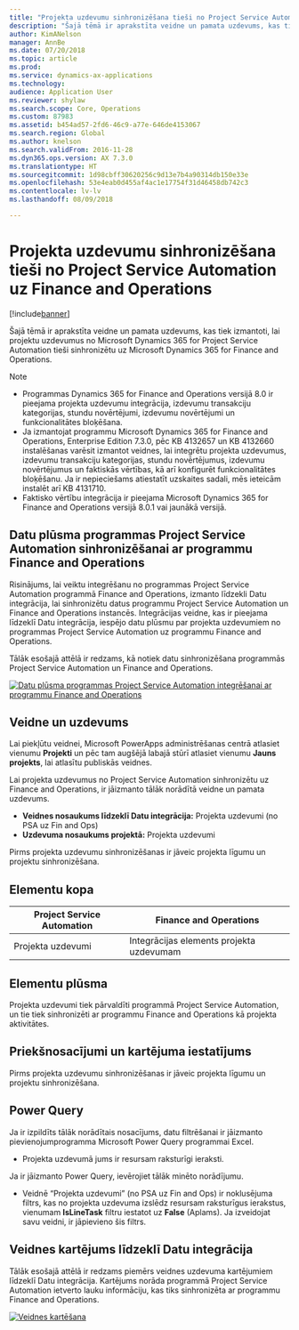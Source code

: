 ```yaml
---
title: "Projekta uzdevumu sinhronizēšana tieši no Project Service Automation uz Finance and Operations"
description: "Šajā tēmā ir aprakstīta veidne un pamata uzdevums, kas tiek izmantoti, lai projektu uzdevumus no Microsoft Dynamics 365 for Project Service Automation tieši sinhronizētu uz Microsoft Dynamics 365 for Finance and Operations."
author: KimANelson
manager: AnnBe
ms.date: 07/20/2018
ms.topic: article
ms.prod: 
ms.service: dynamics-ax-applications
ms.technology: 
audience: Application User
ms.reviewer: shylaw
ms.search.scope: Core, Operations
ms.custom: 87983
ms.assetid: b454ad57-2fd6-46c9-a77e-646de4153067
ms.search.region: Global
ms.author: knelson
ms.search.validFrom: 2016-11-28
ms.dyn365.ops.version: AX 7.3.0
ms.translationtype: HT
ms.sourcegitcommit: 1d98cbff30620256c9d13e7b4a90314db150e33e
ms.openlocfilehash: 53e4eab0d455af4ac1e17754f31d46458db742c3
ms.contentlocale: lv-lv
ms.lasthandoff: 08/09/2018

---
```


# <a name="synchronize-project-tasks-directly-from-project-service-automation-to-finance-and-operations"></a>Projekta uzdevumu sinhronizēšana tieši no Project Service Automation uz Finance and Operations

[!include[banner](../includes/banner.md)]

Šajā tēmā ir aprakstīta veidne un pamata uzdevums, kas tiek izmantoti, lai projektu uzdevumus no Microsoft Dynamics 365 for Project Service Automation tieši sinhronizētu uz Microsoft Dynamics 365 for Finance and Operations.

> [!NOTE]
> - Programmas Dynamics 365 for Finance and Operations versijā 8.0 ir pieejama projekta uzdevumu integrācija, izdevumu transakciju kategorijas, stundu novērtējumi, izdevumu novērtējumi un funkcionalitātes bloķēšana.
> - Ja izmantojat programmu Microsoft Dynamics 365 for Finance and Operations, Enterprise Edition 7.3.0, pēc KB 4132657 un KB 4132660 instalēšanas varēsit izmantot veidnes, lai integrētu projekta uzdevumus, izdevumu transakciju kategorijas, stundu novērtējumus, izdevumu novērtējumus un faktiskās vērtības, kā arī konfigurēt funkcionalitātes bloķēšanu. Ja ir nepieciešams atiestatīt uzskaites sadali, mēs ieteicām instalēt arī KB 4131710.
> - Faktisko vērtību integrācija ir pieejama Microsoft Dynamics 365 for Finance and Operations versijā 8.0.1 vai jaunākā versijā.

## <a name="data-flow-for-project-service-automation-to-finance-and-operations"></a>Datu plūsma programmas Project Service Automation sinhronizēšanai ar programmu Finance and Operations

Risinājums, lai veiktu integrēšanu no programmas Project Service Automation programmā Finance and Operations, izmanto līdzekli Datu integrācija, lai sinhronizētu datus programmu Project Service Automation un Finance and Operations instancēs. Integrācijas veidne, kas ir pieejama līdzeklī Datu integrācija, iespējo datu plūsmu par projekta uzdevumiem no programmas Project Service Automation uz programmu Finance and Operations.

Tālāk esošajā attēlā ir redzams, kā notiek datu sinhronizēšana programmās Project Service Automation un Finance and Operations.

[![Datu plūsma programmas Project Service Automation integrēšanai ar programmu Finance and Operations](./media/ProjectTasksFlow.png)](./media/ProjectTasksFlow.png)

## <a name="template-and-task"></a>Veidne un uzdevums

Lai piekļūtu veidnei, Microsoft PowerApps administrēšanas centrā atlasiet vienumu **Projekti** un pēc tam augšējā labajā stūrī atlasiet vienumu **Jauns projekts**, lai atlasītu publiskās veidnes.

Lai projekta uzdevumus no Project Service Automation sinhronizētu uz Finance and Operations, ir jāizmanto tālāk norādītā veidne un pamata uzdevums.

- **Veidnes nosaukums līdzeklī Datu integrācija:** Projekta uzdevumi (no PSA uz Fin and Ops)
- **Uzdevuma nosaukums projektā:** Projekta uzdevumi

Pirms projekta uzdevumu sinhronizēšanas ir jāveic projekta līgumu un projektu sinhronizēšana.

## <a name="entity-set"></a>Elementu kopa

| Project Service Automation | Finance and Operations              |
|----------------------------|-------------------------------------|
| Projekta uzdevumi              | Integrācijas elements projekta uzdevumam |

## <a name="entity-flow"></a>Elementu plūsma

Projekta uzdevumi tiek pārvaldīti programmā Project Service Automation, un tie tiek sinhronizēti ar programmu Finance and Operations kā projekta aktivitātes.

## <a name="prerequisites-and-mapping-setup"></a>Priekšnosacījumi un kartējuma iestatījums

Pirms projekta uzdevumu sinhronizēšanas ir jāveic projekta līgumu un projektu sinhronizēšana.

## <a name="power-query"></a>Power Query

Ja ir izpildīts tālāk norādītais nosacījums, datu filtrēšanai ir jāizmanto pievienojumprogramma Microsoft Power Query programmai Excel.

- Projekta uzdevumā jums ir resursam raksturīgi ieraksti.

Ja ir jāizmanto Power Query, ievērojiet tālāk minēto norādījumu.

- Veidnē “Projekta uzdevumi” (no PSA uz Fin and Ops) ir noklusējuma filtrs, kas no projekta uzdevuma izslēdz resursam raksturīgus ierakstus, vienumam **IsLineTask** filtru iestatot uz **False** (Aplams). Ja izveidojat savu veidni, ir jāpievieno šis filtrs.

## <a name="template-mapping-in-data-integration"></a>Veidnes kartējums līdzeklī Datu integrācija

Tālāk esošajā attēlā ir redzams piemērs veidnes uzdevuma kartējumiem līdzeklī Datu integrācija. Kartējums norāda programmā Project Service Automation ietverto lauku informāciju, kas tiks sinhronizēta ar programmu Finance and Operations.

[![Veidnes kartēšana](./media/ProjectTasksMapping.png)](./media/ProjectTasksMapping.png)


